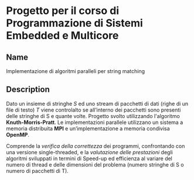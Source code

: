 # Progetto per il corso di Programmazione di Sistemi Embedded e Multicore

## Name
Implementazione di algoritmi paralleli per string matching

## Description
Dato un insieme di stringhe *S* ed uno stream di pacchetti di dati (righe di un file di testo) *T* viene controlalto se all’interno dei pacchetti sono presenti delle stringhe di S e quante volte. Progetto svolto utilizzando l'algoritmo __Knuth-Morris-Pratt__.
Le implementazioni parallele utilizzano un sistema a memoria distribuita __MPI__ e un’implementazione a memoria condivisa __OpenMP__.

Comprende la *verifica della correttezza* dei programmi, confrontando con una versione single-threaded, e la  *valutazione delle prestazioni* degli algoritmi sviluppati in termini di Speed-up ed efficienza al variare del numero di thread e delle dimensioni del problema (numero stringhe di S o numero di pacchetti di T).
